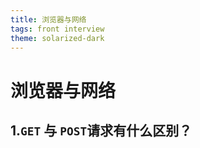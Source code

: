 ```yaml
---
title: 浏览器与网络
tags: front interview
theme: solarized-dark
---
```


# 浏览器与网络

## 1.`GET` 与 `POST`请求有什么区别？

